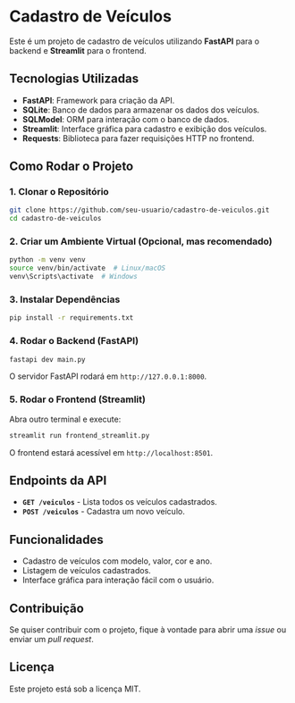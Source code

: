 # Cadastro de Veículos

Este é um projeto de cadastro de veículos utilizando **FastAPI** para o backend e **Streamlit** para o frontend.

## Tecnologias Utilizadas

- **FastAPI**: Framework para criação da API.
- **SQLite**: Banco de dados para armazenar os dados dos veículos.
- **SQLModel**: ORM para interação com o banco de dados.
- **Streamlit**: Interface gráfica para cadastro e exibição dos veículos.
- **Requests**: Biblioteca para fazer requisições HTTP no frontend.

## Como Rodar o Projeto

### 1. Clonar o Repositório
```bash
git clone https://github.com/seu-usuario/cadastro-de-veiculos.git
cd cadastro-de-veiculos
```

### 2. Criar um Ambiente Virtual (Opcional, mas recomendado)
```bash
python -m venv venv
source venv/bin/activate  # Linux/macOS
venv\Scripts\activate  # Windows
```

### 3. Instalar Dependências
```bash
pip install -r requirements.txt
```

### 4. Rodar o Backend (FastAPI)
```bash
fastapi dev main.py
```

O servidor FastAPI rodará em `http://127.0.0.1:8000`.

### 5. Rodar o Frontend (Streamlit)
Abra outro terminal e execute:
```bash
streamlit run frontend_streamlit.py
```

O frontend estará acessível em `http://localhost:8501`.

## Endpoints da API

- **`GET /veiculos`** - Lista todos os veículos cadastrados.
- **`POST /veiculos`** - Cadastra um novo veículo.

## Funcionalidades

- Cadastro de veículos com modelo, valor, cor e ano.
- Listagem de veículos cadastrados.
- Interface gráfica para interação fácil com o usuário.

## Contribuição
Se quiser contribuir com o projeto, fique à vontade para abrir uma *issue* ou enviar um *pull request*.

## Licença
Este projeto está sob a licença MIT.

